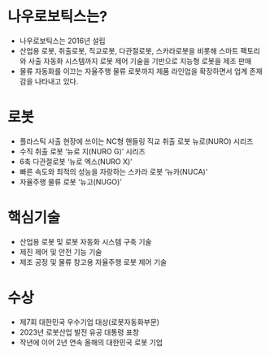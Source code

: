 # 나우로보틱스는?
- 나우로보틱스는 2016년 설립
- 산업용 로봇, 취출로봇, 직교로봇, 다관절로봇, 스카라로봇을 비롯해 스마트 팩토리와 사출 자동화 시스템까지 로봇 제어 기술을 기반으로 지능형 로봇을 제조 판매
- 물류 자동화를 이끄는 자율주행 물류 로봇까지 제품 라인업을 확장하면서 업계 존재감을 나타내고 있다.

# 로봇
- 플라스틱 사출 현장에 쓰이는 NC형 핸들링 직교 취출 로봇 뉴로(NURO) 시리즈
- 수직 취출 로봇 ‘뉴로 지(NURO G)’ 시리즈
- 6축 다관절로봇 ‘뉴로 엑스(NURO X)’
- 빠른 속도와 최적의 성능을 자랑하는 스카라 로봇 ‘뉴카(NUCA)’ 
- 자율주행 물류 로봇 ‘뉴고(NUGO)’

# 핵심기술
- 산업용 로봇 및 로봇 자동화 시스템 구축 기술
- 제진 제어 및 안전 기능 기술
- 제조 공정 및 물류 창고용 자율주행 로봇 제어 기술 
# 수상
- 제7회 대한민국 우수기업 대상(로봇자동화부문)
- 2023년 로봇산업 발전 유공 대통령 표창
- 작년에 이어 2년 연속 올해의 대한민국 로봇 기업
